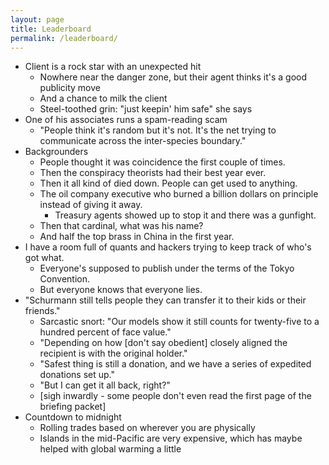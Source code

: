 ```yaml
---
layout: page
title: Leaderboard
permalink: /leaderboard/
---
```


-   Client is a rock star with an unexpected hit
    -   Nowhere near the danger zone, but their agent thinks it's a good publicity move
    -   And a chance to milk the client
    -   Steel-toothed grin: "just keepin' him safe" she says
-   One of his associates runs a spam-reading scam
    -   "People think it's random but it's not. It's the net trying to communicate across the inter-species boundary."
-   Backgrounders
    -   People thought it was coincidence the first couple of times.
    -   Then the conspiracy theorists had their best year ever.
    -   Then it all kind of died down. People can get used to anything.
    -   The oil company executive who burned a billion dollars on principle instead of giving it away.
    	-   Treasury agents showed up to stop it and there was a gunfight.
    -   Then that cardinal, what was his name?
    -   And half the top brass in China in the first year.
-   I have a room full of quants and hackers trying to keep track of who's got what.
    -   Everyone's supposed to publish under the terms of the Tokyo Convention.
    -   But everyone knows that everyone lies.
-   "Schurmann still tells people they can transfer it to their kids or their friends."
    -   Sarcastic snort: "Our models show it still counts for twenty-five to a hundred percent of face value."
    -   "Depending on how [don't say obedient] closely aligned the recipient is with the original holder."
    -   "Safest thing is still a donation, and we have a series of expedited donations set up."
    -   "But I can get it all back, right?"
    -   [sigh inwardly - some people don't even read the first page of the briefing packet]
-   Countdown to midnight
    -   Rolling trades based on wherever you are physically
    -   Islands in the mid-Pacific are very expensive, which has maybe helped with global warming a little

